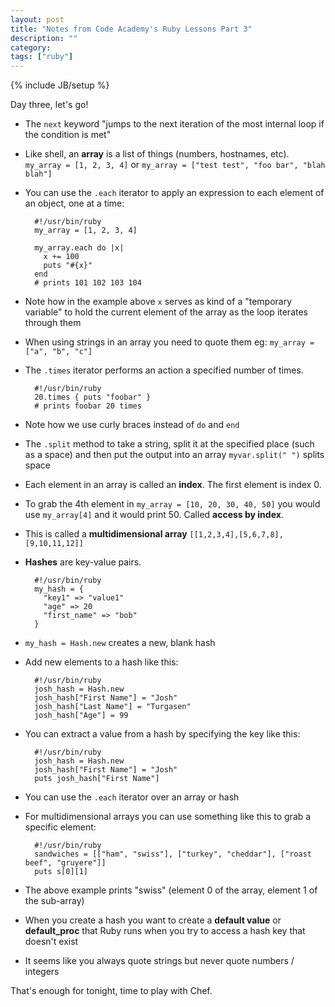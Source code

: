 ```yaml
---
layout: post
title: "Notes from Code Academy's Ruby Lessons Part 3"
description: ""
category: 
tags: ["ruby"]
---
```

{% include JB/setup %}

Day three, let's go!

* The ``next`` keyword "jumps to the next iteration of the most internal loop if the condition is met"
* Like shell, an **array** is a list of things (numbers, hostnames, etc).  ``my_array = [1, 2, 3, 4]`` or ``my_array = ["test test", "foo bar", "blah blah"]``
* You can use the ``.each`` iterator to apply an expression to each element of an object, one at a time:

		#!/usr/bin/ruby
		my_array = [1, 2, 3, 4]
	
		my_array.each do |x|
		  x += 100
		  puts "#{x}"
		end
		# prints 101 102 103 104

* Note how in the example above ``x`` serves as kind of a "temporary variable" to hold the current element of the array as the loop iterates through them
* When using strings in an array you need to quote them eg: ``my_array = ["a", "b", "c"]``
* The ``.times`` iterator performs an action a specified number of times.

		#!/usr/bin/ruby
		20.times { puts "foobar" }
		# prints foobar 20 times

* Note how we use curly braces instead of ``do`` and ``end``
* The ``.split`` method to take a string, split it at the specified place (such as a space) and then put the output into an array ``myvar.split(" ")`` splits space
* Each element in an array is called an **index**.  The first element is index 0.
* To grab the 4th element in ``my_array = [10, 20, 30, 40, 50]`` you would use ``my_array[4]`` and it would print 50.  Called **access by index**.
* This is called a **multidimensional array** ``[[1,2,3,4],[5,6,7,8],[9,10,11,12]]``
* **Hashes** are key-value pairs.

		#!/usr/bin/ruby
		my_hash = {
		  "key1" => "value1"
		  "age" => 20
		  "first_name" => "bob"
		}

* ``my_hash = Hash.new`` creates a new, blank hash
* Add new elements to a hash like this:

		#!/usr/bin/ruby
		josh_hash = Hash.new
		josh_hash["First Name"] = "Josh"
		josh_hash["Last Name"] = "Turgasen"
		josh_hash["Age"] = 99

* You can extract a value from a hash by specifying the key like this:

		#!/usr/bin/ruby
		josh_hash = Hash.new
		josh_hash["First Name"] = "Josh"
		puts josh_hash["First Name"]

* You can use the ``.each`` iterator over an array or hash
* For multidimensional arrays you can use something like this to grab a specific element:

		#!/usr/bin/ruby
		sandwiches = [["ham", "swiss"], ["turkey", "cheddar"], ["roast beef", "gruyere"]]
		puts s[0][1]

* The above example prints "swiss" (element 0 of the array, element 1 of the sub-array)
* When you create a hash you want to create a **default value** or **default_proc** that Ruby runs when you try to access a hash key that doesn't exist
* It seems like you always quote strings but never quote numbers / integers

That's enough for tonight, time to play with Chef.